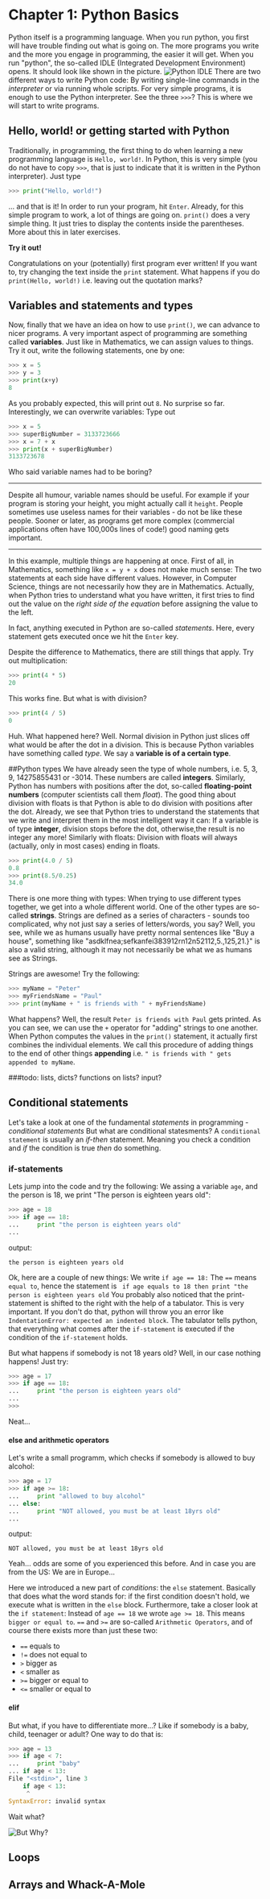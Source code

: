 # Chapter 1: Python Basics
Python itself is a programming language. When you run python, you first will have trouble finding out what is going on. The more programs you write and the more you engage in programming, the easier it will get.
When you run "python", the so-called IDLE (Integrated Development Environment) opens. It should look like shown in the picture.
![Python IDLE](/img/Python_shell_home.png)
There are two different ways to write Python code: By writing single-line commands in the *interpreter* or via running whole scripts.
For very simple programs, it is enough to use the Python interpreter. See the three `>>>`? This is where we will start to write programs.

## Hello, world! or getting started with Python
Traditionally, in programming, the first thing to do when learning a new programming language is `Hello, world!`. In Python, this is very simple (you do not have to copy `>>>`, that is just to indicate that it is written in the Python interpreter). Just type
```python
>>> print("Hello, world!")
```
... and that is it! In order to run your program, hit `Enter`. Already, for this simple program to work, a lot of things are going on. `print()` does a very simple thing. It just tries to display the contents inside the parentheses. More about this in later exercises.

**Try it out!**

Congratulations on your (potentially) first program ever written! If you want to, try changing the text inside the `print` statement. What happens if you do `print(Hello, world!)` i.e. leaving out the quotation marks?

## Variables and statements and types
Now, finally that we have an idea on how to use `print()`, we can advance to nicer programs. A very important aspect of programming are something called **variables**. Just like in Mathematics, we can assign values to things. Try it out, write the following statements, one by one:
```python
>>> x = 5
>>> y = 3
>>> print(x+y)
8
```
As you probably expected, this will print out `8`. No surprise so far.
Interestingly, we can overwrite variables: Type out
```python
>>> x = 5
>>> superBigNumber = 3133723666
>>> x = 7 + x
>>> print(x + superBigNumber)         
3133723678
```
Who said variable names had to be boring?
***
Despite all humour, variable names should be useful. For example if your program is storing your height, you might actually call it `height`. People sometimes use useless names for their variables - do not be like these people. Sooner or later, as programs get more complex (commercial applications often have 100,000s lines of code!) good naming gets important.
***
In this example, multiple things are happening at once. First of all, in Mathematics, something like `x = y + x` does not make much sense: The two statements at each side have different values. However, in Computer Science, things are not necessarily how they are in Mathematics. Actually, when Python tries to understand what you have written, it first tries to find out the value on the *right side of the equation* before assigning the value to the left.

In fact, anything executed in Python are so-called *statements*. Here, every statement gets executed once we hit the `Enter` key.

Despite the difference to Mathematics, there are still things that apply. Try out multiplication:
```python
>>> print(4 * 5)
20
```
This works fine. But what is with division?
```python
>>> print(4 / 5)
0
```
Huh. What happened here? Well. Normal division in Python just slices off what would be after the dot in a division. This is because Python variables have something called *type*. We say a **variable is of a certain type**.

##Python types
We have already seen the type of whole numbers, i.e. 5, 3, 9, 14275855431 or -3014. These numbers are called **integers**. Similarly, Python has numbers with positions after the dot, so-called **floating-point numbers** (computer scientists call them *float*). The good thing about division with floats is that Python is able to do division with positions after the dot. Already, we see that Python tries to understand the statements that we write and interpret them in the most intelligent way it can: If a variable is of type **integer**, division stops before the dot, otherwise,the result is no integer any more! Similarly with floats: Division with floats will always (actually, only in most cases) ending in floats.
```python
>>> print(4.0 / 5)
0.8
>>> print(8.5/0.25)
34.0
```
There is one more thing with types: When trying to use different types together, we get into a whole different world.
One of the other types are so-called **strings**. Strings are defined as a series of characters - sounds too complicated, why not just say a series of letters/words, you say? Well, you see, while we as humans usually have pretty normal sentences like "Buy a house", something like "asdklfnea;sefkanfei383912rn12n52112,5.,125,21.}" is also a valid string, although it may not necessarily be what we as humans see as Strings.

Strings are awesome! Try the following:
```python
>>> myName = "Peter"
>>> myFriendsName = "Paul"
>>> print(myName + " is friends with " + myFriendsName)
```
What happens? Well, the result `Peter is friends with Paul` gets printed. As you can see, we can use the `+` operator for "adding" strings to one another. When Python computes the values in the `print()` statement, it actually first combines the individual elements. We call this procedure of adding things to the end of other things **appending** i.e. `" is friends with " gets appended to myName`.

###todo: lists, dicts? functions on lists? input?


## Conditional statements
Let's take a look at one of the fundamental *statements* in programming - *conditional statements*
But what are conditional statesments?
A `conditional statement` is usually an *if-then* statement. Meaning you check a condition and *if* the condition is true *then* do something.
### if-statements
Lets jump into the code and try the following:
We assing a variable `age`, and the person is 18, we print "The person is eighteen years old":
```python 
>>> age = 18
>>> if age == 18:
...     print "the person is eighteen years old"
...
```
output:
```
the person is eighteen years old
```
Ok, here are a couple of new things:
We write `if age == 18:` 
The `==` means `equal to`, hence the statement is ` if age equals to 18 then print "the person is eighteen years old`
You probably also noticed that the print-statement is shifted to the right with the help of a tabulator. This is very important. If you don't do that, python will throw you an error like `IndentationError: expected an indented block`.
The tabulator tells python, that everything what comes after the `if-statement` is executed if the condition of the `if-statement` holds.

But what happens if somebody is not 18 years old? Well, in our case nothing happens! Just try:
```python 
>>> age = 17
>>> if age == 18:
...     print "the person is eighteen years old"
...
>>>
```
Neat... 

#### else and arithmetic operators
Let's write a small programm, which checks if somebody is allowed to buy alcohol:
```python
>>> age = 17
>>> if age >= 18:
...     print "allowed to buy alcohol"
... else:
...     print "NOT allowed, you must be at least 18yrs old"
...
```
output:
```
NOT allowed, you must be at least 18yrs old
```
Yeah... odds are some of you experienced this before.
And in case you are from the US: We are in Europe...

Here we introduced a new part of *conditions*: the `else` statement. Basically that does what the word stands for: if the first condition doesn't hold, we execute what is written in the `else` block.
Furthermore, take a closer look at the `if statement`:
Instead of `age == 18` we wrote `age >= 18`. This means `bigger or equal to`. 
`==` and `>=` are so-called `Arithmetic Operators`, and of course there exists more than just these two:
* `==` equals to
* `!=` does not equal to
* `>` bigger as
* `<` smaller as
* `>=` bigger or equal to
* `<=` smaller or equal to

#### elif
But what, if you have to differentiate more...?
Like if somebody is a baby, child, teenager or adult?
One way to do that is:
```python
>>> age = 13
>>> if age < 7:
...     print "baby"
... if age < 13:
File "<stdin>", line 3
    if age < 13:
     ^
SyntaxError: invalid syntax
``` 
Wait what?

![But Why?](/img/butwhy.jpg)


## Loops
## Arrays and Whack-A-Mole
